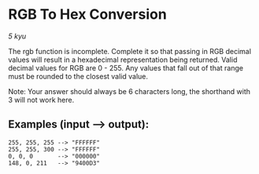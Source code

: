 # RGB To Hex Conversion

*5 kyu*

The rgb function is incomplete. Complete it so that passing in RGB decimal values will result in a hexadecimal representation being returned. Valid decimal values for RGB are 0 - 255. Any values that fall out of that range must be rounded to the closest valid value.

Note: Your answer should always be 6 characters long, the shorthand with 3 will not work here.

## Examples (input --> output):
```
255, 255, 255 --> "FFFFFF"
255, 255, 300 --> "FFFFFF"
0, 0, 0       --> "000000"
148, 0, 211   --> "9400D3"
```

